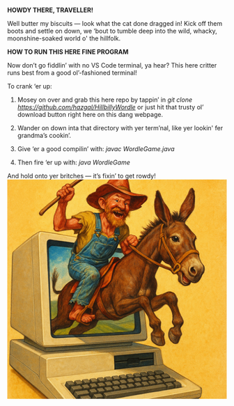   __HOWDY THERE, TRAVELLER!__
  
Well butter my biscuits — look what the cat done dragged in!
Kick off them boots and settle on down, we ‘bout to tumble deep
into the wild, whacky, moonshine-soaked world o' the hillfolk.


  __HOW TO RUN THIS HERE FINE PROGRAM__
  
Now don’t go fiddlin’ with no VS Code terminal, ya hear?
This here critter runs best from a good ol’-fashioned terminal!

To crank ‘er up:
  1. Mosey on over and grab this here repo by tappin’ in _git clone https://github.com/hazgal/HillbillyWordle_
     or just hit that trusty ol’ download button right here on this dang webpage.

  2. Wander on down inta that directory with yer term’nal, like yer lookin' fer grandma’s cookin’.

  3. Give ‘er a good compilin’ with:
     _javac WordleGame.java_

  4. Then fire ‘er up with:
     _java WordleGame_

And hold onto yer britches — it’s fixin’ to get rowdy!
![image](https://github.com/hazgal/HillbillyWordle/blob/main/poster.jpg)
